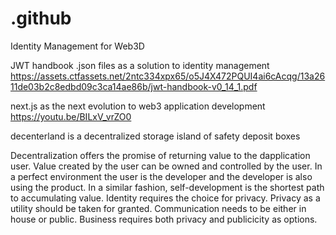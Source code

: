 # .github
Identity Management for Web3D

JWT handbook .json files as a solution to identity management
https://assets.ctfassets.net/2ntc334xpx65/o5J4X472PQUI4ai6cAcqg/13a2611de03b2c8edbd09c3ca14ae86b/jwt-handbook-v0_14_1.pdf

next.js as the next evolution to web3 application development
https://youtu.be/BILxV_vrZO0

decenterland is a decentralized storage island of safety deposit boxes

Decentralization offers the promise of returning value to the dapplication user. Value created by the user can be owned and controlled by the user. In a perfect environment the user is the developer and the developer is also using the product. In a similar fashion, self-development is the shortest path to accumulating value. Identity requires the choice for privacy. Privacy as a utility should be taken for granted. Communication needs to be either in house or public. Business requires both privacy and publicicity as options.
